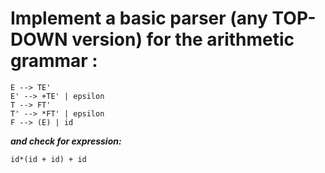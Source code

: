 # Implement a basic parser (any TOP-DOWN version) for the arithmetic grammar : 
```
E --> TE' 
E' --> +TE' | epsilon
T --> FT'
T' --> *FT' | epsilon
F --> (E) | id
```
***and check for expression:*** 
```
id*(id + id) + id
```
